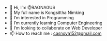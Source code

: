 - 👋 Hi, I’m @RAGNAGUS
- 👋 My full name is Kongsittha Nimking
- 👀 I’m interested in Programming
- 🌱 I’m currently learning Computer Engineering
- 💞️ I’m looking to collaborate on Web Developer
- 📫 How to reach me : casnova152@gmail.com

<!---
RAGNAGUS/RAGNAGUS is a ✨ special ✨ repository because its `README.md` (this file) appears on your GitHub profile.
You can click the Preview link to take a look at your changes.
--->
